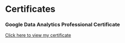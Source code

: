 # Certificates
### Google Data Analytics Professional Certificate

[Click here to view my certificate](https://github.com/ainur-kakimova/Certificates/blob/main/coursera-certificate.pdf?raw=true)
